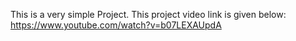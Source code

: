 This is a very simple Project. This project video link is given below:
https://www.youtube.com/watch?v=b07LEXAUpdA
